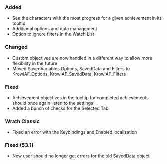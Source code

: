 <p><h3>Added</h3></p>
<ul>
<li>See the characters with the most progress for a given achievement in its tooltip</li>
<li>Additional options and data management</li>
<li>Option to ignore filters in the Watch List</li>
</ul>
<p><h3>Changed</h3></p>
<ul>
<li>Custom objectives are now handled in a different way to allow more flexibility in the future</li>
<li>Moved SavedVariables Options, SavedData and Filters to KrowiAF_Options, KrowiAF_SavedData, KrowiAF_Filters</li>
</ul>
<p><h3>Fixed</h3></p>
<ul>
<li>Achievement objectives in the tooltip for completed achievements should once again listen to the settings</li>
<li>Added a bunch of checks for the Selected Tab</li>
</ul>
<p><h3>Wrath Classic</h3></p>
<ul>
<li>Fixed an error with the Keybindings and Enabled localization</li>
</ul>
<p><h3>Fixed (53.1)</h3></p>
<ul>
<li>New user should no longer get errors for the old SavedData object</li>
</ul>

